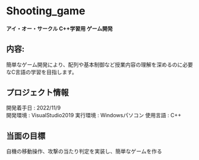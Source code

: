 # Shooting_game
#### アイ・オー・サークル C++学習用 ゲーム開発

## 内容:
簡単なゲーム開発により、配列や基本制御など授業内容の理解を深めるのに必要なC言語の学習を目指します。

## プロジェクト情報  
開発着手日 : 2022/11/9  
開発環境 : VisualStudio2019
実行環境 : Windowsパソコン
使用言語 : C++

## 当面の目標
自機の移動操作、攻撃の当たり判定を実装し、簡単なゲームを作る